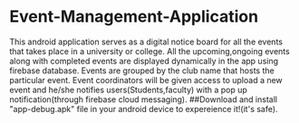 # Event-Management-Application
This android application serves as a digital notice board for all the events that takes place in a university or college.
All the upcoming,ongoing events along with completed events are displayed dynamically in the app using firebase database.
Events are grouped by the club name that hosts the particular event.
Event coordinators will be given access to upload a new event and he/she notifies users(Students,faculty) with a pop up notification(through firebase cloud messaging).
##Download and install "app-debug.apk" file in your android device to expereience it!(it's safe).
